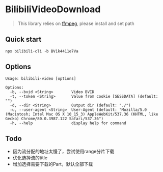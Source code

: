# BilibiliVideoDownload

> This library relies on [ffmpeg](https://www.ffmpeg.org/download.html), please install and set path

## Quick start
```shell
npx bilibili-cli -b BV1k4411e7Va
```

## Options
```text
Usage: bilibili-video [options]

Options:
  -b, --bvid <String>        Video BVID
  -t, --token <String>       Value from cookie [SESSDATA] (default: "")
  -d, --dir <String>         Output dir (default: "./")
  -u, --user-agent <String>  User-Agent (default: "Mozilla/5.0 (Macintosh; Intel Mac OS X 10_15_3) AppleWebKit/537.36 (KHTML, like Gecko) Chrome/80.0.3987.122 Safari/537.36")
  -h, --help                 display help for command
```

## Todo
- 因为流分配的地址太慢了，尝试使用range分片下载
- 优化选择流的title
- 增加选择需要下载的Part，默认全部下载
